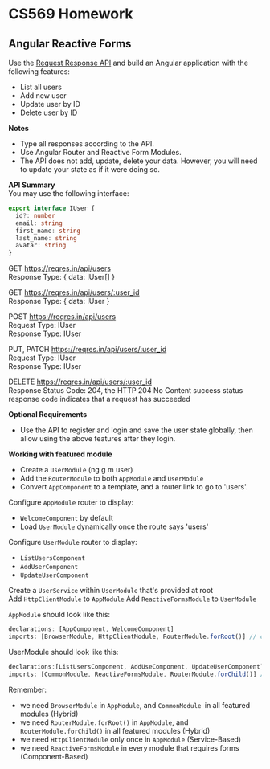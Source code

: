 # CS569 Homework
## Angular Reactive Forms
Use the [Request Response API](https://reqres.in/) and build an Angular application with the following features:
* List all users
* Add new user
* Update user by ID
* Delete user by ID
  
**Notes**
* Type all responses according to the API.  
* Use Angular Router and Reactive Form Modules.
* The API does not add, update, delete your data. However, you will need to update your state as if it were doing so.
  
**API Summary**  
You may use the following interface:
```ts
export interface IUser {
  id?: number
  email: string
  first_name: string
  last_name: string
  avatar: string
}
```

GET https://reqres.in/api/users  
Response Type: { data: IUser[] }  
  
GET https://reqres.in/api/users/:user_id  
Response Type: { data: IUser }  

POST https://reqres.in/api/users   
Request Type: IUser  
Response Type: IUser  
  
PUT, PATCH https://reqres.in/api/users/:user_id  
Request Type: IUser  
Response Type: IUser  

DELETE https://reqres.in/api/users/:user_id  
Response Status Code: 204, the HTTP 204 No Content success status response code indicates that a request has succeeded
  
**Optional Requirements**
* Use the API to register and login and save the user state globally, then allow using the above features after they login. 
  
**Working with featured module**
* Create a `UserModule` (ng g m user)
* Add the `RouterModule` to both `AppModule` and `UserModule`
* Convert `AppComponent` to a template, and a router link to go to 'users'.
  
Configure `AppModule` router to display:  
* `WelcomeComponent` by default
* Load `UserModule` dynamically once the route says 'users'
  
Configure `UserModule` router to display:  
* `ListUsersComponent`
* `AddUserComponent`
* `UpdateUserComponent`
  
Create a `UserService` within `UserModule` that's provided at root  
Add `HttpClientModule` to `AppModule`
Add `ReactiveFormsModule` to `UserModule`  
  
`AppModule` should look like this:
```javascript
declarations: [AppComponent, WelcomeComponent]
imports: [BrowserModule, HttpClientModule, RouterModule.forRoot()] // configure the router to load the UserModule in Lazy way
```
UserModule should look like this:
```javascript
declarations:[ListUsersComponent, AddUseComponent, UpdateUserComponent]
imports: [CommonModule, ReactiveFormsModule, RouterModule.forChild()] // configure the router to load each other components above on different URLs
```
Remember:
* we need `BrowserModule` in `AppModule`, and `CommonModule `in all featured modules (Hybrid)
* we need `RouterModule.forRoot()` in `AppModule`, and `RouterModule.forChild()` in all featured modules (Hybrid)
* we need `HttpClientModule` only once in `AppModule` (Service-Based)
* we need `ReactiveFormsModule` in every module that requires forms (Component-Based)
